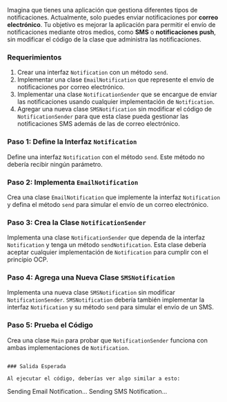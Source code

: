 Imagina que tienes una aplicación que gestiona diferentes tipos de notificaciones. Actualmente, solo puedes enviar notificaciones por **correo electrónico**. Tu objetivo es mejorar la aplicación para permitir el envío de notificaciones mediante otros medios, como **SMS** o **notificaciones push**, sin modificar el código de la clase que administra las notificaciones.

### Requerimientos

1. Crear una interfaz `Notification` con un método `send`.
2. Implementar una clase `EmailNotification` que represente el envío de notificaciones por correo electrónico.
3. Implementar una clase `NotificationSender` que se encargue de enviar las notificaciones usando cualquier implementación de `Notification`.
4. Agregar una nueva clase `SMSNotification` sin modificar el código de `NotificationSender` para que esta clase pueda gestionar las notificaciones SMS además de las de correo electrónico.

### Paso 1: Define la Interfaz `Notification`

Define una interfaz `Notification` con el método `send`. Este método no debería recibir ningún parámetro.

### Paso 2: Implementa `EmailNotification`

Crea una clase `EmailNotification` que implemente la interfaz `Notification` y defina el método `send` para simular el envío de un correo electrónico.

### Paso 3: Crea la Clase `NotificationSender`

Implementa una clase `NotificationSender` que dependa de la interfaz `Notification` y tenga un método `sendNotification`. Esta clase debería aceptar cualquier implementación de `Notification` para cumplir con el principio OCP.

### Paso 4: Agrega una Nueva Clase `SMSNotification`

Implementa una nueva clase `SMSNotification` sin modificar `NotificationSender`. `SMSNotification` debería también implementar la interfaz `Notification` y su método `send` para simular el envío de un SMS.

### Paso 5: Prueba el Código

Crea una clase `Main` para probar que `NotificationSender` funciona con ambas implementaciones de `Notification`.
```

### Salida Esperada

Al ejecutar el código, deberías ver algo similar a esto:

```
Sending Email Notification...
Sending SMS Notification...
```

